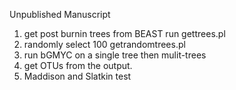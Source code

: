 Unpublished Manuscript


1.  get post burnin trees from BEAST run gettrees.pl
2.  randomly select 100  getrandomtrees.pl
3.  run bGMYC on a single tree then mulit-trees
4.  get OTUs from the output.
5.  Maddison and Slatkin test 
